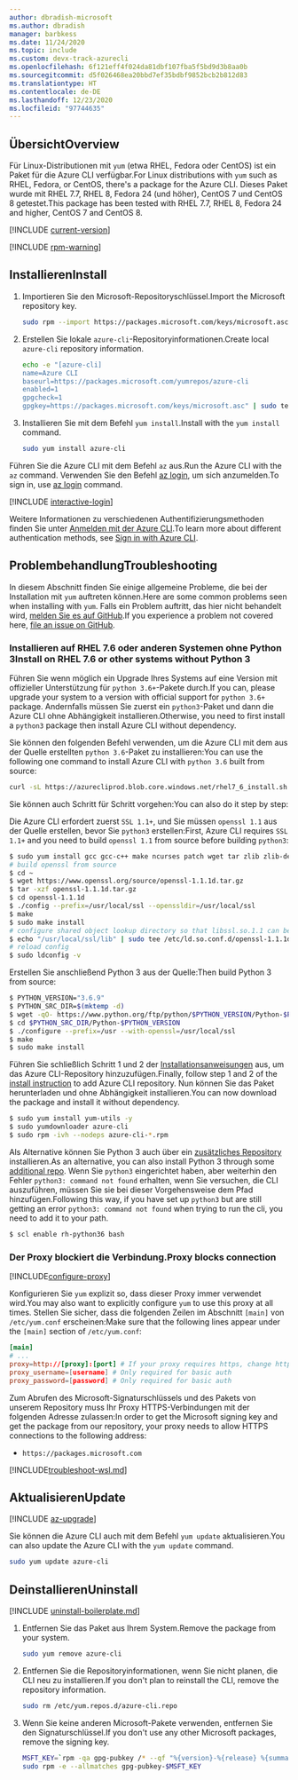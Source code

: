 ```yaml
---
author: dbradish-microsoft
ms.author: dbradish
manager: barbkess
ms.date: 11/24/2020
ms.topic: include
ms.custom: devx-track-azurecli
ms.openlocfilehash: 6f121eff4f024da81dbf107fba5f5bd9d3b8aa0b
ms.sourcegitcommit: d5f026468ea20bbd7ef35bdbf9852bcb2b812d83
ms.translationtype: HT
ms.contentlocale: de-DE
ms.lasthandoff: 12/23/2020
ms.locfileid: "97744635"
---
```

## <a name="overview"></a><span data-ttu-id="2c28c-101">Übersicht</span><span class="sxs-lookup"><span data-stu-id="2c28c-101">Overview</span></span>

<span data-ttu-id="2c28c-102">Für Linux-Distributionen mit `yum` (etwa RHEL, Fedora oder CentOS) ist ein Paket für die Azure CLI verfügbar.</span><span class="sxs-lookup"><span data-stu-id="2c28c-102">For Linux distributions with `yum` such as RHEL, Fedora, or CentOS, there's a package for the Azure CLI.</span></span> <span data-ttu-id="2c28c-103">Dieses Paket wurde mit RHEL 7.7, RHEL 8, Fedora 24 (und höher), CentOS 7 und CentOS 8 getestet.</span><span class="sxs-lookup"><span data-stu-id="2c28c-103">This package has been tested with RHEL 7.7, RHEL 8, Fedora 24 and higher, CentOS 7 and CentOS 8.</span></span>

[!INCLUDE [current-version](current-version.md)]

[!INCLUDE [rpm-warning](rpm-warning.md)]

## <a name="install"></a><span data-ttu-id="2c28c-104">Installieren</span><span class="sxs-lookup"><span data-stu-id="2c28c-104">Install</span></span>

1. <span data-ttu-id="2c28c-105">Importieren Sie den Microsoft-Repositoryschlüssel.</span><span class="sxs-lookup"><span data-stu-id="2c28c-105">Import the Microsoft repository key.</span></span>

   ```bash
   sudo rpm --import https://packages.microsoft.com/keys/microsoft.asc
   ```

2. <span data-ttu-id="2c28c-106">Erstellen Sie lokale `azure-cli`-Repositoryinformationen.</span><span class="sxs-lookup"><span data-stu-id="2c28c-106">Create local `azure-cli` repository information.</span></span>

   ```bash
   echo -e "[azure-cli]
   name=Azure CLI
   baseurl=https://packages.microsoft.com/yumrepos/azure-cli
   enabled=1
   gpgcheck=1
   gpgkey=https://packages.microsoft.com/keys/microsoft.asc" | sudo tee /etc/yum.repos.d/azure-cli.repo
   ```

3. <span data-ttu-id="2c28c-107">Installieren Sie mit dem Befehl `yum install`.</span><span class="sxs-lookup"><span data-stu-id="2c28c-107">Install with the `yum install` command.</span></span>

   ```bash
   sudo yum install azure-cli
   ```

<span data-ttu-id="2c28c-108">Führen Sie die Azure CLI mit dem Befehl `az` aus.</span><span class="sxs-lookup"><span data-stu-id="2c28c-108">Run the Azure CLI with the `az` command.</span></span> <span data-ttu-id="2c28c-109">Verwenden Sie den Befehl [az login](/cli/azure/reference-index#az-login), um sich anzumelden.</span><span class="sxs-lookup"><span data-stu-id="2c28c-109">To sign in, use [az login](/cli/azure/reference-index#az-login) command.</span></span>

[!INCLUDE [interactive-login](interactive-login.md)]

<span data-ttu-id="2c28c-110">Weitere Informationen zu verschiedenen Authentifizierungsmethoden finden Sie unter [Anmelden mit der Azure CLI](../authenticate-azure-cli.md).</span><span class="sxs-lookup"><span data-stu-id="2c28c-110">To learn more about different authentication methods, see [Sign in with Azure CLI](../authenticate-azure-cli.md).</span></span>

## <a name="troubleshooting"></a><span data-ttu-id="2c28c-111">Problembehandlung</span><span class="sxs-lookup"><span data-stu-id="2c28c-111">Troubleshooting</span></span>

<span data-ttu-id="2c28c-112">In diesem Abschnitt finden Sie einige allgemeine Probleme, die bei der Installation mit `yum` auftreten können.</span><span class="sxs-lookup"><span data-stu-id="2c28c-112">Here are some common problems seen when installing with `yum`.</span></span> <span data-ttu-id="2c28c-113">Falls ein Problem auftritt, das hier nicht behandelt wird, [melden Sie es auf GitHub](https://github.com/Azure/azure-cli/issues).</span><span class="sxs-lookup"><span data-stu-id="2c28c-113">If you experience a problem not covered here, [file an issue on GitHub](https://github.com/Azure/azure-cli/issues).</span></span>

### <a name="install-on-rhel-76-or-other-systems-without-python-3"></a><span data-ttu-id="2c28c-114">Installieren auf RHEL 7.6 oder anderen Systemen ohne Python 3</span><span class="sxs-lookup"><span data-stu-id="2c28c-114">Install on RHEL 7.6 or other systems without Python 3</span></span>

<span data-ttu-id="2c28c-115">Führen Sie wenn möglich ein Upgrade Ihres Systems auf eine Version mit offizieller Unterstützung für `python 3.6+`-Pakete durch.</span><span class="sxs-lookup"><span data-stu-id="2c28c-115">If you can, please upgrade your system to a version with official support for `python 3.6+` package.</span></span> <span data-ttu-id="2c28c-116">Andernfalls müssen Sie zuerst ein `python3`-Paket und dann die Azure CLI ohne Abhängigkeit installieren.</span><span class="sxs-lookup"><span data-stu-id="2c28c-116">Otherwise, you need to first install a `python3` package then install Azure CLI without dependency.</span></span>

<span data-ttu-id="2c28c-117">Sie können den folgenden Befehl verwenden, um die Azure CLI mit dem aus der Quelle erstellten `python 3.6`-Paket zu installieren:</span><span class="sxs-lookup"><span data-stu-id="2c28c-117">You can use the following one command to install Azure CLI with `python 3.6` built from source:</span></span>

```bash
curl -sL https://azurecliprod.blob.core.windows.net/rhel7_6_install.sh | sudo bash
```

<span data-ttu-id="2c28c-118">Sie können auch Schritt für Schritt vorgehen:</span><span class="sxs-lookup"><span data-stu-id="2c28c-118">You can also do it step by step:</span></span>

<span data-ttu-id="2c28c-119">Die Azure CLI erfordert zuerst `SSL 1.1+`, und Sie müssen `openssl 1.1` aus der Quelle erstellen, bevor Sie `python3` erstellen:</span><span class="sxs-lookup"><span data-stu-id="2c28c-119">First, Azure CLI requires `SSL 1.1+` and you need to build `openssl 1.1` from source before building `python3`:</span></span>

```bash
$ sudo yum install gcc gcc-c++ make ncurses patch wget tar zlib zlib-devel -y
# build openssl from source
$ cd ~
$ wget https://www.openssl.org/source/openssl-1.1.1d.tar.gz
$ tar -xzf openssl-1.1.1d.tar.gz
$ cd openssl-1.1.1d
$ ./config --prefix=/usr/local/ssl --openssldir=/usr/local/ssl
$ make
$ sudo make install
# configure shared object lookup directory so that libssl.so.1.1 can be found
$ echo "/usr/local/ssl/lib" | sudo tee /etc/ld.so.conf.d/openssl-1.1.1d.conf
# reload config
$ sudo ldconfig -v
```

<span data-ttu-id="2c28c-120">Erstellen Sie anschließend Python 3 aus der Quelle:</span><span class="sxs-lookup"><span data-stu-id="2c28c-120">Then build Python 3 from source:</span></span>

```bash
$ PYTHON_VERSION="3.6.9"
$ PYTHON_SRC_DIR=$(mktemp -d)
$ wget -qO- https://www.python.org/ftp/python/$PYTHON_VERSION/Python-$PYTHON_VERSION.tgz | tar -xz -C "$PYTHON_SRC_DIR"
$ cd $PYTHON_SRC_DIR/Python-$PYTHON_VERSION
$ ./configure --prefix=/usr --with-openssl=/usr/local/ssl
$ make
$ sudo make install
```

<span data-ttu-id="2c28c-121">Führen Sie schließlich Schritt 1 und 2 der [Installationsanweisungen](#install) aus, um das Azure CLI-Repository hinzuzufügen.</span><span class="sxs-lookup"><span data-stu-id="2c28c-121">Finally, follow step 1 and 2 of the [install instruction](#install) to add Azure CLI repository.</span></span> <span data-ttu-id="2c28c-122">Nun können Sie das Paket herunterladen und ohne Abhängigkeit installieren.</span><span class="sxs-lookup"><span data-stu-id="2c28c-122">You can now download the package and install it without dependency.</span></span>

```bash
$ sudo yum install yum-utils -y
$ sudo yumdownloader azure-cli
$ sudo rpm -ivh --nodeps azure-cli-*.rpm
```

<span data-ttu-id="2c28c-123">Als Alternative können Sie Python 3 auch über ein [zusätzliches Repository](https://developers.redhat.com/blog/2018/08/13/install-python3-rhel/) installieren.</span><span class="sxs-lookup"><span data-stu-id="2c28c-123">As an alternative, you can also install Python 3 through some [additional repo](https://developers.redhat.com/blog/2018/08/13/install-python3-rhel/).</span></span> <span data-ttu-id="2c28c-124">Wenn Sie `python3` eingerichtet haben, aber weiterhin den Fehler `python3: command not found` erhalten, wenn Sie versuchen, die CLI auszuführen, müssen Sie sie bei dieser Vorgehensweise dem Pfad hinzufügen.</span><span class="sxs-lookup"><span data-stu-id="2c28c-124">Following this way, if you have set up `python3` but are still getting an error `python3: command not found` when trying to run the cli, you need to add it to your path.</span></span>

```bash
$ scl enable rh-python36 bash
```

### <a name="proxy-blocks-connection"></a><span data-ttu-id="2c28c-125">Der Proxy blockiert die Verbindung.</span><span class="sxs-lookup"><span data-stu-id="2c28c-125">Proxy blocks connection</span></span>

[!INCLUDE[configure-proxy](configure-proxy.md)]

<span data-ttu-id="2c28c-126">Konfigurieren Sie `yum` explizit so, dass dieser Proxy immer verwendet wird.</span><span class="sxs-lookup"><span data-stu-id="2c28c-126">You may also want to explicitly configure `yum` to use this proxy at all times.</span></span> <span data-ttu-id="2c28c-127">Stellen Sie sicher, dass die folgenden Zeilen im Abschnitt `[main]` von `/etc/yum.conf` erscheinen:</span><span class="sxs-lookup"><span data-stu-id="2c28c-127">Make sure that the following lines appear under the `[main]` section of `/etc/yum.conf`:</span></span>

```yum.conf
[main]
# ...
proxy=http://[proxy]:[port] # If your proxy requires https, change http->https
proxy_username=[username] # Only required for basic auth
proxy_password=[password] # Only required for basic auth
```

<span data-ttu-id="2c28c-128">Zum Abrufen des Microsoft-Signaturschlüssels und des Pakets von unserem Repository muss Ihr Proxy HTTPS-Verbindungen mit der folgenden Adresse zulassen:</span><span class="sxs-lookup"><span data-stu-id="2c28c-128">In order to get the Microsoft signing key and get the package from our repository, your proxy needs to allow HTTPS connections to the following address:</span></span>

* `https://packages.microsoft.com`

[!INCLUDE[troubleshoot-wsl.md](troubleshoot-wsl.md)]

## <a name="update"></a><span data-ttu-id="2c28c-129">Aktualisieren</span><span class="sxs-lookup"><span data-stu-id="2c28c-129">Update</span></span>

[!INCLUDE [az-upgrade](az-upgrade.md)]

<span data-ttu-id="2c28c-130">Sie können die Azure CLI auch mit dem Befehl `yum update` aktualisieren.</span><span class="sxs-lookup"><span data-stu-id="2c28c-130">You can also update the Azure CLI with the `yum update` command.</span></span>

```bash
sudo yum update azure-cli
```

## <a name="uninstall"></a><span data-ttu-id="2c28c-131">Deinstallieren</span><span class="sxs-lookup"><span data-stu-id="2c28c-131">Uninstall</span></span>

[!INCLUDE [uninstall-boilerplate.md](uninstall-boilerplate.md)]

1. <span data-ttu-id="2c28c-132">Entfernen Sie das Paket aus Ihrem System.</span><span class="sxs-lookup"><span data-stu-id="2c28c-132">Remove the package from your system.</span></span>

   ```bash
   sudo yum remove azure-cli
   ```

2. <span data-ttu-id="2c28c-133">Entfernen Sie die Repositoryinformationen, wenn Sie nicht planen, die CLI neu zu installieren.</span><span class="sxs-lookup"><span data-stu-id="2c28c-133">If you don't plan to reinstall the CLI, remove the repository information.</span></span>

   ```bash
   sudo rm /etc/yum.repos.d/azure-cli.repo
   ```

3. <span data-ttu-id="2c28c-134">Wenn Sie keine anderen Microsoft-Pakete verwenden, entfernen Sie den Signaturschlüssel.</span><span class="sxs-lookup"><span data-stu-id="2c28c-134">If you don't use any other Microsoft packages, remove the signing key.</span></span>

   ```bash
   MSFT_KEY=`rpm -qa gpg-pubkey /* --qf "%{version}-%{release} %{summary}\n" | grep Microsoft | awk '{print $1}'`
   sudo rpm -e --allmatches gpg-pubkey-$MSFT_KEY
   ```

